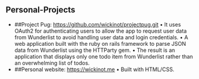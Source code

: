 Personal-Projects
-----------------

*	##Project Pug: https://github.com/wickinot/projectpug.git
	•	It uses OAuth2 for authenticating users to allow the app to request user data from Wunderlist to avoid handling user data and login credentials. 
	•	A web application built with the ruby on rails framework to parse JSON data from Wunderlist using the HTTParty gem. 
	•	The result is an application that displays only one todo item from Wunderlist rather than an overwhelming list of todos. 
*	##Personal website: https://wickinot.me
	•	Built with HTML/CSS.